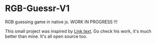 # RGB-Guessr-V1
RGB guessing game in native js. WORK IN PROGRESS !!!

This small project was inspired by [Link text]([https://website-name.com](https://susam.net/myrgb.html)).
Go check his work, it's much better than mine. It's all open source too.
